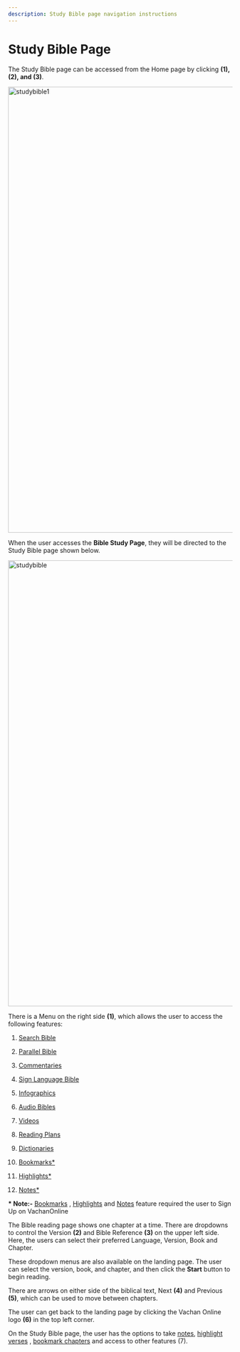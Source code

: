 ```yaml
---
description: Study Bible page navigation instructions
---
```


# Study Bible Page

The Study Bible page can be accessed from the Home page by clicking **(1), (2), and (3)**.

<img src="/img/assets/studybiblepage1.png"  width="1000px" alt="studybible1"/>

When the user accesses the **Bible Study Page**, they will be directed to the Study Bible page shown below.

<img src="/img/assets/studybiblepage.png"  width="1000px" alt="studybible"/>

There is a Menu on the right side **(1)**, which allows the user to access the following features:

1. [Search Bible](./searchBible)

2. [Parallel Bible](./studyBible#parallel-bible)

3. [Commentaries](./commentaries)

4. [Sign Language Bible](./signLanguageBible)

5. [Infographics](./infographics)

6. [Audio Bibles](./audioBible)

7. [Videos](./videos)

8. [Reading Plans](./readingPlans)

9. [Dictionaries](./dictionaries)

10. [Bookmarks\*](./bookmarks)

11. [Highlights\*](./highlights)

12. [Notes\*](./notes)

**\* Note:-** [Bookmarks](./bookmarks) , [Highlights](./highlights) and [Notes](./notes) feature required the user to Sign Up on VachanOnline

The Bible reading page shows one chapter at a time. There are dropdowns to control the Version **(2)** and Bible Reference **(3)** on the upper left side. Here, the users can select their preferred Language, Version, Book and Chapter.

These dropdown menus are also available on the landing page. The user can select the version, book, and chapter, and then click the **Start** button to begin reading.

There are arrows on either side of the biblical text, Next **(4)** and Previous **(5)**, which can be used to move between chapters.

The user can get back to the landing page by clicking the Vachan Online logo **(6)** in the top left corner.

On the Study Bible page, the user has the options to take [notes](./notes), [highlight verses](./highlights) , [bookmark chapters](./bookmarks) and access to other features (7).
